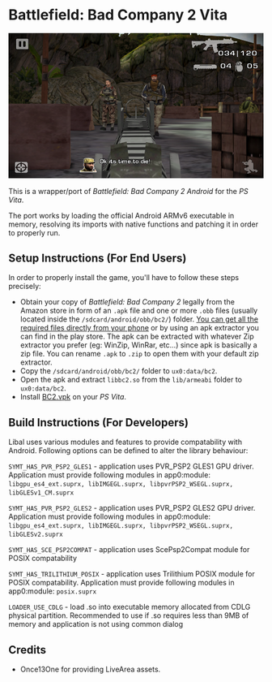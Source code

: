 # Battlefield: Bad Company 2 Vita

<p align="center"><img src="./screenshots/game.png"></p>

This is a wrapper/port of *Battlefield: Bad Company 2 Android* for the *PS Vita*.

The port works by loading the official Android ARMv6 executable in memory, resolving its imports with native functions and patching it in order to properly run.

## Setup Instructions (For End Users)

In order to properly install the game, you'll have to follow these steps precisely:

- Obtain your copy of *Battlefield: Bad Company 2* legally from the Amazon store in form of an `.apk` file and one or more `.obb` files (usually located inside the `/sdcard/android/obb/bc2/`) folder. [You can get all the required files directly from your phone](https://stackoverflow.com/questions/11012976/how-do-i-get-the-apk-of-an-installed-app-without-root-access) or by using an apk extractor you can find in the play store. The apk can be extracted with whatever Zip extractor you prefer (eg: WinZip, WinRar, etc...) since apk is basically a zip file. You can rename `.apk` to `.zip` to open them with your default zip extractor.
- Copy the `/sdcard/android/obb/bc2/` folder to `ux0:data/bc2`.
- Open the apk and extract `libbc2.so` from the `lib/armeabi` folder to `ux0:data/bc2`.
- Install [BC2.vpk](https://github.com/TheOfficialFloW/bc2_vita/releases/download/v1.0/BC2.vpk) on your *PS Vita*.

## Build Instructions (For Developers)

Libal uses various modules and features to provide compatability with Android. Following options can be defined to alter the library behaviour:

``SYMT_HAS_PVR_PSP2_GLES1`` - application uses PVR_PSP2 GLES1 GPU driver. Application must provide following modules in app0:module: ``libgpu_es4_ext.suprx, libIMGEGL.suprx, libpvrPSP2_WSEGL.suprx, libGLESv1_CM.suprx``

``SYMT_HAS_PVR_PSP2_GLES2`` - application uses PVR_PSP2 GLES2 GPU driver. Application must provide following modules in app0:module: ``libgpu_es4_ext.suprx, libIMGEGL.suprx, libpvrPSP2_WSEGL.suprx, libGLESv2.suprx``

``SYMT_HAS_SCE_PSP2COMPAT`` - application uses ScePsp2Compat module for POSIX compatability

``SYMT_HAS_TRILITHIUM_POSIX`` - application uses Trilithium POSIX module for POSIX compatability. Application must provide following modules in app0:module: ``posix.suprx``

``LOADER_USE_CDLG`` - load .so into executable memory allocated from CDLG physical partition. Recommended to use if .so requires less than 9MB of memory and application is not using common dialog

## Credits

- Once13One for providing LiveArea assets.
